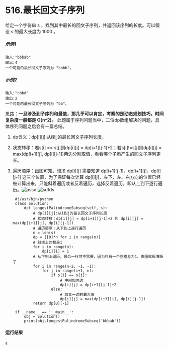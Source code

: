 # 516.最长回文子序列
给定一个字符串 s ，找到其中最长的回文子序列，并返回该序列的长度。可以假设 s 的最大长度为 1000 。

##### 示例1
    输入:"bbbab"
    输出:4
    一个可能的最长回文子序列为 "bbbb"。
##### 示例2
    输入:"cbbd"
    输出:2
    一个可能的最长回文子序列为 "bb"。

思路：**一旦涉及到子序列和最值，那几乎可以肯定，考察的是动态规划技巧，时间复杂度一般都是 O(n^2)。** 此题属于序列问题当中，二位dp数组解决的问题，具体序列问题之后会有一篇总结。

1. dp含义：dp[i][j]:从i到j的最长回文子序列长度。

2. 状态转移：若s[i] == s[j]则dp[i][j] = dp[i+1][j-1]+2；若s[i]!=s[j]则dp[i][j] = max(dp[i+1][j], dp[i][j-1])两边分别取值，看看哪个子串产生的回文子序列更长。

3. 遍历顺序：画图可知，想求 dp[i][j] 需要知道 dp[i+1][j-1]，dp[i+1][j]，dp[i][j-1] 这三个位置，为了保证每次计算 dp[i][j]，左下、左、右方向的位置已经被计算出来，只能斜着遍历或者反着遍历，选择反着遍历，即从上到下逐行遍历。![assd](https://github.com/CamWu-cyber/leetcode/blob/master/动态规划/1.JPG) ![sdfds](https://github.com/CamWu-cyber/leetcode/blob/master/%E5%8A%A8%E6%80%81%E8%A7%84%E5%88%92/2.JPG)

        #!/usr/bin/python
        class Solution:
            def longestPalindromeSubseq(self, s):
                # dp[i][j]:从i到j的最长回文子序列长度
                # 状态转移：dp[i][j] = dp[i+1][j-1]+2 和 dp[i][j] = max(dp[i+1][j], dp[i][j-1])
                # 遍历顺序：从下到上逐行遍历
                n = len(s)
                dp = [[0]*n for i in range(n)]
                # 斜线上的都是1
                for i in range(n):
                    dp[i][i] = 1
                # 从下到上遍历，最后一行可不需要，因为只有一个空格且为1，画图就很清晰了
                for i in range(n-2, -1, -1):
                    for j in range(i+1, n):
                        if s[i] == s[j]:
                            # 中间加两边
                            dp[i][j] = dp[i+1][j-1]+2
                        else:
                            # 取某一边的最大值
                            dp[i][j] = max(dp[i+1][j], dp[i][j-1])
                return dp[0][-1]

        if __name__ == '__main__':
            obj = Solution()
            print(obj.longestPalindromeSubseq('bbbab'))

#### 运行结果
    4
